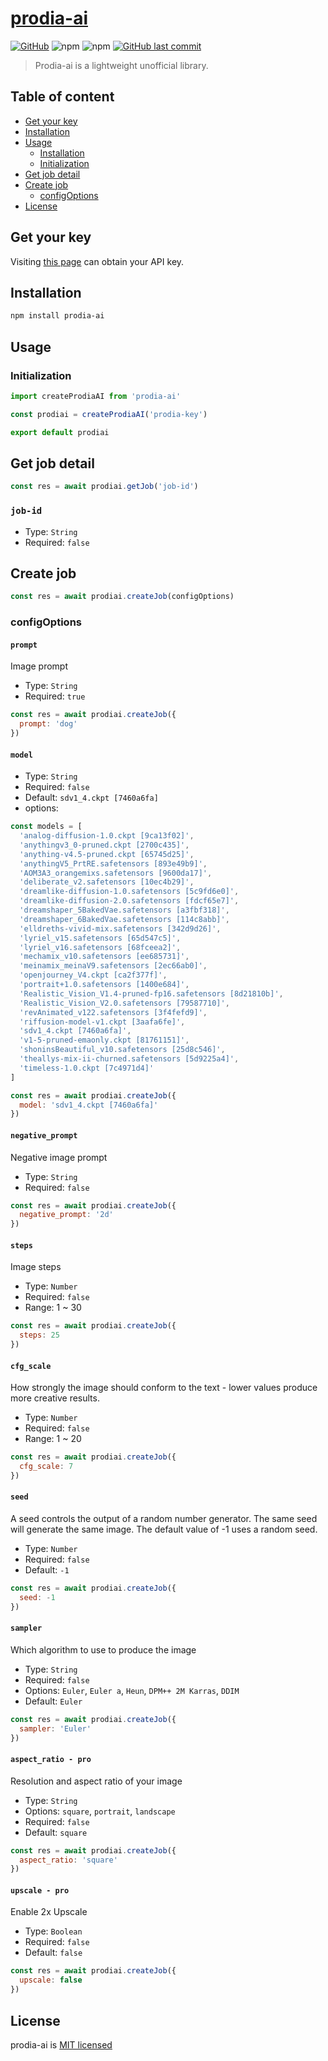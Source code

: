 # [prodia-ai](https://github.com/connectshark/prodia-ai)
[![GitHub](https://img.shields.io/github/license/connectshark/prodia-ai)](https://github.com/connectshark/prodia-ai/blob/main/LICENSE) ![npm](https://img.shields.io/npm/v/prodia-ai) ![npm](https://img.shields.io/npm/dw/prodia-ai) [![GitHub last commit](https://img.shields.io/github/last-commit/connectshark/prodia-ai.svg?style=flat)](https://github.com/connectshark/prodia-ai)

> Prodia-ai is a lightweight unofficial library.


## Table of content
- [Get your key](#get-your-key)
- [Installation](#installation)
- [Usage](#usage)
  - [Installation](#installation)
  - [Initialization](#initialization)
- [Get job detail](#get-job-detail)
- [Create job](#create-job)
  - [configOptions](#configoptions)
- [License](#license)

## Get your key
Visiting [this page](https://app.prodia.com/api) can obtain your API key.

## Installation

```bash
npm install prodia-ai
```

## Usage
### Initialization
```js
import createProdiaAI from 'prodia-ai'

const prodiai = createProdiaAI('prodia-key')

export default prodiai
```


## Get job detail

```js
const res = await prodiai.getJob('job-id')
```

### `job-id`
- Type: `String`
- Required: `false`



## Create job

```js
const res = await prodiai.createJob(configOptions)
```
### configOptions
#### `prompt`
Image prompt
- Type: `String`
- Required: `true`
```js
const res = await prodiai.createJob({
  prompt: 'dog'
})
```

#### `model`
- Type: `String`
- Required: `false`
- Default: `sdv1_4.ckpt [7460a6fa]`
- options: 
```js
const models = [
  'analog-diffusion-1.0.ckpt [9ca13f02]',
  'anythingv3_0-pruned.ckpt [2700c435]',
  'anything-v4.5-pruned.ckpt [65745d25]',
  'anythingV5_PrtRE.safetensors [893e49b9]',
  'AOM3A3_orangemixs.safetensors [9600da17]',
  'deliberate_v2.safetensors [10ec4b29]',
  'dreamlike-diffusion-1.0.safetensors [5c9fd6e0]',
  'dreamlike-diffusion-2.0.safetensors [fdcf65e7]',
  'dreamshaper_5BakedVae.safetensors [a3fbf318]',
  'dreamshaper_6BakedVae.safetensors [114c8abb]',
  'elldreths-vivid-mix.safetensors [342d9d26]',
  'lyriel_v15.safetensors [65d547c5]',
  'lyriel_v16.safetensors [68fceea2]',
  'mechamix_v10.safetensors [ee685731]',
  'meinamix_meinaV9.safetensors [2ec66ab0]',
  'openjourney_V4.ckpt [ca2f377f]',
  'portrait+1.0.safetensors [1400e684]',
  'Realistic_Vision_V1.4-pruned-fp16.safetensors [8d21810b]',
  'Realistic_Vision_V2.0.safetensors [79587710]',
  'revAnimated_v122.safetensors [3f4fefd9]',
  'riffusion-model-v1.ckpt [3aafa6fe]',
  'sdv1_4.ckpt [7460a6fa]',
  'v1-5-pruned-emaonly.ckpt [81761151]',
  'shoninsBeautiful_v10.safetensors [25d8c546]',
  'theallys-mix-ii-churned.safetensors [5d9225a4]',
  'timeless-1.0.ckpt [7c4971d4]'
]
```
```js
const res = await prodiai.createJob({
  model: 'sdv1_4.ckpt [7460a6fa]'
})
```


#### `negative_prompt`
Negative image prompt
- Type: `String`
- Required: `false`
```js
const res = await prodiai.createJob({
  negative_prompt: '2d'
})
```

#### `steps`
Image steps
- Type: `Number`
- Required: `false`
- Range: 1 ~ 30
```js
const res = await prodiai.createJob({
  steps: 25
})
```

#### `cfg_scale`
How strongly the image should conform to the text - lower values produce more creative results.
- Type: `Number`
- Required: `false`
- Range: 1 ~ 20
```js
const res = await prodiai.createJob({
  cfg_scale: 7
})
```

#### `seed`
A seed controls the output of a random number generator. The same seed will generate the same image. The default value of -1 uses a random seed.
- Type: `Number`
- Required: `false`
- Default: `-1`
```js
const res = await prodiai.createJob({
  seed: -1
})
```

#### `sampler`
Which algorithm to use to produce the image
- Type: `String`
- Required: `false`
- Options: `Euler`, `Euler a`, `Heun`, `DPM++ 2M Karras`, `DDIM`
- Default: `Euler`
```js
const res = await prodiai.createJob({
  sampler: 'Euler'
})
```

#### `aspect_ratio - pro`
Resolution and aspect ratio of your image
- Type: `String`
- Options: `square`, `portrait`, `landscape`
- Required: `false`
- Default: `square`
```js
const res = await prodiai.createJob({
  aspect_ratio: 'square'
})
```

#### `upscale - pro`
Enable 2x Upscale
- Type: `Boolean`
- Required: `false`
- Default: `false`
```js
const res = await prodiai.createJob({
  upscale: false
})
```

## License

prodia-ai is [MIT licensed](https://github.com/connectshark/prodia-ai/blob/main/LICENSE)